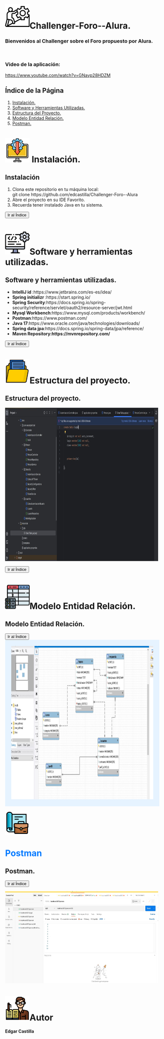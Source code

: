 
# <img src="challenger.png" width="80" height="80">Challenger-Foro--Alura.
<b><h3>Bienvenidos al Challenger sobre el Foro propuesto por Alura.</h3></b><br>
<b><h3>Video de la aplicación:</h3></b>
https://www.youtube.com/watch?v=GNavp28HDZM

<h2 id="indice">Índice de la Página</h2>

<ol>
  <li><a href="#seccion1">Instalación.</a></li>
  <li><a href="#seccion2">Software y Herramientas Utilizadas.</a></li>
  <li><a href="#seccion3">Estructura del Proyecto.</a></li>
  <li><a href="#seccion4">Modelo Entidad Relación.</a></li>
  <li><a href="#seccion5">Postman.</a></li>
</ol>

   


# <img src="instalacion.png" width="80" height="80"> Instalación.
<h2 id="seccion1">Instalación</h2>
<div>
<ol>
  <li>Clona este repositorio en tu máquina local:<br> git clone
   https://github.com/edcastilla/Challenger-Foro--Alura</li>
  <li>Abre el proyecto en su IDE Favorito.</li>
  <li>Recuerda tener instalado Java en tu sistema.</li>
</ol>
  </div>
  
 <a href="#indice"><button>Ir al Índice</button></a> 
 
# <img src="software.png" width="80" height="80">Software y herramientas utilizadas.
<h2 id="seccion2">Software y herramientas utilizadas.</h2>
<ul>
    <li><b>IntelliJ id </b>:https://www.jetbrains.com/es-es/idea/ </li>
    <li><b>Spring initializr </b>:https://start.spring.io/</li>
    <li><b>Spring Security</b>:https://docs.spring.io/spring-security/reference/servlet/oauth2/resource-server/jwt.html</li>
    <li><b>Mysql Workbench</b>:https://www.mysql.com/products/workbench/</li>
    <li><b>Postman</b>:https://www.postman.com/</li>
    <li><b>Java 17</b>:https://www.oracle.com/java/technologies/downloads/<br></li>
    <li><b>Spring data jpa</b>:https://docs.spring.io/spring-data/jpa/reference/<br></li>
   <li><b>Maven Repository:https://mvnrepository.com/<br></li>
</ul>
<a href="#indice"><button>Ir al Índice</button></a>


# <img src="carpeta.png" width="80" height="80">Estructura del proyecto.
<h2 id="seccion3">Estructura del proyecto.</h2>

<img src="IMAGENINTELLIJID.JPG" width="500" height="500">

<a href="#indice"><button>Ir al Índice</button></a>

# <img src="tabla.png" width="80" height="80">Modelo Entidad Relación.
<h2 id="seccion4">Modelo Entidad Relación.</h2>
<a href="#indice"><button>Ir al Índice</button></a>
<div style="background-color: #e6f3ff; padding: 20px;">
<img src="ENTIDAD_RELACION_MYSQLWORBENCH.JPG" width="500" height="500">
</div>




<img src="postman.png" width="80" height="80"><h1 style="color: #007bff;">Postman</h1>
<h2 id="seccion5">Postman.</h2>

<a href="#indice"><button>Ir al Índice</button></a>

<img src="IMAGENPOSTMAN.JPG" width="500" height="300">

# <img src="editor.png" width="80" height="80">Autor
Edgar Castilla


